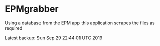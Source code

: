 # EPMgrabber
Using a database from the EPM app this application scrapes the files as required


Latest backup: Sun Sep 29 22:44:01 UTC 2019
